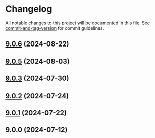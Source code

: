 # Changelog

All notable changes to this project will be documented in this file. See [commit-and-tag-version](https://github.com/absolute-version/commit-and-tag-version) for commit guidelines.

## [9.0.6](https://github.com/haxtheweb/desktop/compare/v9.0.5...v9.0.6) (2024-08-22)

## [9.0.5](https://github.com/haxtheweb/desktop/compare/v9.0.3...v9.0.5) (2024-08-03)

## [9.0.3](https://github.com/haxtheweb/desktop/compare/v9.0.2...v9.0.3) (2024-07-30)

## [9.0.2](https://github.com/haxtheweb/desktop/compare/v9.0.1...v9.0.2) (2024-07-24)

## [9.0.1](https://github.com/haxtheweb/desktop/compare/v9.0.0...v9.0.1) (2024-07-22)

## 9.0.0 (2024-07-12)

